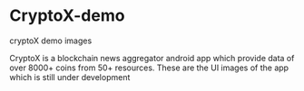 # CryptoX-demo
cryptoX demo images

CryptoX is a blockchain news aggregator android app which provide data of over 8000+ coins from 50+ resources. These are the UI images of the app which is still under development
